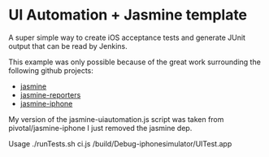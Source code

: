 UI Automation + Jasmine template
================================
A super simple way to create iOS acceptance tests and generate JUnit output that can be read by Jenkins.

This example was only possible because of the great work surrounding the following github projects:
* [jasmine](https://github.com/pivotal/jasmine)
* [jasmine-reporters](https://github.com/larrymyers/jasmine-reporters)
* [jasmine-iphone](https://github.com/pivotal/jasmine-iphone)

My version of the jasmine-uiautomation.js script was taken from pivotal/jasmine-iphone I just removed the jasmine dep.

Usage
./runTests.sh ci.js <absolute path to app>/build/Debug-iphonesimulator/UITest.app
